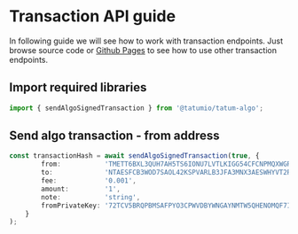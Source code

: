# Transaction API guide

In following guide we will see how to work with transaction endpoints. Just browse source code
or [Github Pages](https://tatumio.github.io/tatum-js/) to see how to use other transaction endpoints.

## Import required libraries

```typescript
import { sendAlgoSignedTransaction } from '@tatumio/tatum-algo';
```

## Send algo transaction - from address

```typescript
const transactionHash = await sendAlgoSignedTransaction(true, {
        from:           'TMETT6BXL3QUH7AH5TS6IONU7LVTLKIGG54CFCNPMQXWGRIZFIESZBYWP4',
        to:             'NTAESFCB3WOD7SAOL42KSPVARLB3JFA3MNX3AESWHYVT2RMYDVZI6YLG4Y',
        fee:            '0.001',
        amount:         '1',
        note:           'string',
        fromPrivateKey: '72TCV5BRQPBMSAFPYO3CPWVDBYWNGAYNMTW5QHENOMQF7I6QLNMJWCJZ7A3V5YKD7QD6ZZPEHG2PV2ZVVEDDO6BCRGXWIL3DIUMSUCI'
    }
);
```
